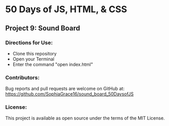 # 50 Days of JS, HTML, & CSS 
## Project 9: Sound Board

### Directions for Use:

* Clone this repository
* Open your Terminal
* Enter the command "open index.html"

### Contributors:

Bug reports and pull requests are welcome on GitHub at:
https://github.com/SophiaGrace16/sound_board_50DaysofJS

### License:

This project is  available as open source under the terms of the MIT License.
